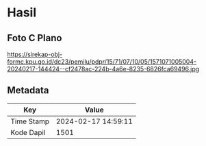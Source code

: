 # Hasil

## Foto C Plano

https://sirekap-obj-formc.kpu.go.id/dc23/pemilu/pdpr/15/71/07/10/05/1571071005004-20240217-144424--cf2478ac-224b-4a6e-8235-6826fca69496.jpg


## Metadata

| Key        | Value               |
| ---------- | ------------------- |
| Time Stamp | 2024-02-17 14:59:11 |
| Kode Dapil | 1501                |



